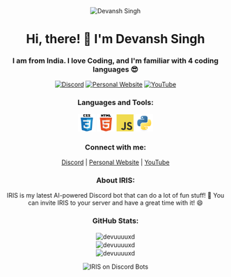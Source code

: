 <div align="center">
  <img src="https://github.com/devuuuuxd/devuuuuxd/blob/main/Github%20Banner.png" alt="Devansh Singh" width="700px">
  <h1>Hi, there! 👋 I'm Devansh Singh</h1>
  <h3>I am from India. I love Coding, and I'm familiar with 4 coding languages 😎</h3>
  
  <a href="https://discord.gg/MnncmwdXUf" target="blank"><img src="https://cdn-icons-png.flaticon.com/512/2111/2111370.png" alt="Discord" height="30" width="30" /></a>
  <a href="https://devanshop.live/" target="blank"><img src="https://i.ibb.co/vc3LNT7/cropped-pngwing-com-300x294.png" alt="Personal Website" height="30" width="30" /></a>
  <a href="https://www.youtube.com/@devanshopxd" target="blank"><img src="https://raw.githubusercontent.com/rahuldkjain/github-profile-readme-generator/master/src/images/icons/Social/youtube.svg" alt="YouTube" height="30" width="40" /></a>
  <br>
  
  <h3>Languages and Tools:</h3>
  <p>
    <img src="https://raw.githubusercontent.com/devicons/devicon/master/icons/css3/css3-original-wordmark.svg" alt="CSS3" width="40" height="40" />
    <img src="https://raw.githubusercontent.com/devicons/devicon/master/icons/html5/html5-original-wordmark.svg" alt="HTML5" width="40" height="40" />
    <img src="https://raw.githubusercontent.com/devicons/devicon/master/icons/javascript/javascript-original.svg" alt="JavaScript" width="40" height="40" />
    <img src="https://raw.githubusercontent.com/devicons/devicon/master/icons/python/python-original.svg" alt="Python" width="40" height="40" />
  </p>
  
  <h3>Connect with me:</h3>
  <p>
    <a href="https://discord.gg/QM67YC5CXr" target="blank">Discord</a> |
    <a href="https://devanshop.live/" target="blank">Personal Website</a> |
    <a href="https://www.youtube.com/channel/UCeBm3f4bkbbPI0Ll5PZYGfw" target="blank">YouTube</a>
  </p>
  
  <h3>About IRIS:</h3>
  <p>
    IRIS is my latest AI-powered Discord bot that can do a lot of fun stuff! 🤖
    You can invite IRIS to your server and have a great time with it! 😄
  </p>
  
  <h3>GitHub Stats:</h3>
  <img align="center" src="https://github-readme-stats.vercel.app/api/top-langs?username=devuuuuxd&show_icons=true&locale=en&layout=compact" alt="devuuuuxd" />
  <br>
  <img align="center" src="https://github-readme-stats.vercel.app/api?username=devuuuuxd&show_icons=true&locale=en" alt="devuuuuxd" />
  <br>
  <img align="center" src="https://github-readme-streak-stats.herokuapp.com/?user=devuuuuxd&" alt="devuuuuxd" />
</div>

<p align="center">
  <img src="https://top.gg/api/widget/1071623957205237771.svg" alt="IRIS on Discord Bots" />
</p>
